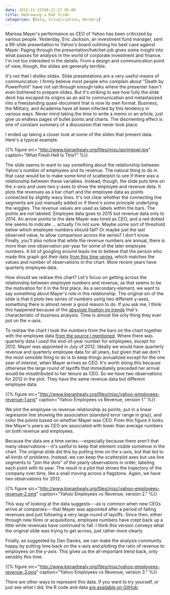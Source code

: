 ```yaml
---
date: 2015-12-15T08:21:27-05:00
title: Redrawing a Bad Slide
categories: [Data, Visualization, Nerdery]
---
```


Marissa Mayer's performance as CEO of Yahoo has been criticized by various people. Yesterday, Eric Jackson, an investment fund manager, sent a 99-slide presentation to Yahoo's board outlining his best case against Mayer.  Paging through the presentation/hatchet-job gives some insight into what passes for analysis in the world of corporate investment and finance. I'm not too interested in the details. From a design and communication point of view, though, the slides are generally terrible.

It's not that I dislike slides. Slide presentations are a very useful means of communication. I firmly believe most people who complain about "Death by PowerPoint" have not sat through enough talks where the presenter hasn't even bothered to prepare slides. But it's striking to see how fully the slide deck has escaped its origins as an aid to communication and metastasized into a freestanding quasi-document that is now its own format. Business, the Military, and Academia have all been infected by this tendency in various ways. Never mind taking the time to write a memo or an article, just give us endless pages of bullet points and charts. The disorienting effect is one of constant summary of a discussion that never took place.

I ended up taking a closer look at some of the slides that present data. Here's a typical example.

{{% figure src="http://www.kieranhealy.org/files/misc/springowl.jpg" caption="What Fresh Hell Is This?" %}}

The slide seems to want to say something about the relationship between Yahoo's number of employees and its revenue. The natural thing to do in that case would be to make some kind of scatterplot to see if there was a relationship between these variables. Instead, though, the slide puts time on the x-axis and uses two y-axes to show the employee and revenue data. It plots the revenues as a bar chart and the employee data as points connected by slightly wavy lines. It's not clear whether the connecting line segments are just manually added or if there's some principle underlying the wiggles. The revenue values are used as labels within the bars. The points are not labeled. Employee data goes to 2015 but revenue data only to 2014. An arrow points to the date Mayer was hired as CEO, and a red dotted line seems to indicate ... actually I'm not sure. Maybe some sort of threshold below which employee numbers should fall? Or maybe just the last observed value, to allow comparison across the series? I don't know. Finally, you'll also notice that while the revenue numbers are annual, there is more than one observation per year for some of the later employee numbers. A bit of googling around leads me to believe that the person who made this graph got their data [from this time series](https://atlas.qz.com/charts/41iiceqt), which matches the values and number of observations in the chart. More recent years have quarterly employee data.

How should we redraw this chart? Let's focus on getting across the relationship between employee numbers and revenue, as that seems to be the motivation for it in the first place. As a secondary element, we want to say something about Mayer's role in this relationship. The original sin of the slide is that it plots two series of numbers using two different y-axes, something there is almost never a good reason to do. If you ask me, I think this happened because of the [absolute fixation on trends](http://kieranhealy.org/blog/archives/2015/07/22/apple-sales-trends-q2-2015/) that's characteristic of business analysts. Time is almost the only thing they ever put on the x-axis.

To redraw the chart I took the numbers from the bars on the chart together with the employee data [from the source I mentioned](https://atlas.qz.com/charts/41iiceqt). Where there was quarterly data I used the end-of-year number for employees, except for 2012. Mayer was appointed in July of 2012. Ideally we would have quarterly revenue and quarterly employee data for all years, but given that we don't the most sensible thing to do is to keep things annualized except for the one year of interest, when Mayer arrives as CEO. It's worth doing this because otherwise the large round of layoffs that immediately preceded her arrival would be misattributed to her tenure as CEO. So we have two observations for 2012 in the plot. They have the same revenue data but different employee data.

{{% figure src="http://www.kieranhealy.org/files/misc/yahoo-employees-revenue-1.png" caption="Yahoo Employees vs Revenue, version 1." %}}

We plot the employee vs revenue relationship as points, put in a linear regression line showing the association (standard error range in gray), and color the points based on whether Mayer was CEO. From this figure it looks like Mayer's years as CEO are associated with lower than average numbers on both revenue and employees.

Because the data are a time series---especially because there aren't that many observations---it's useful to keep that element visible somehow in the chart. The original slide did this by putting time on the x-axis, but that led to all kinds of problems. Instead, we can keep the scatterplot axes but use line segments to "join the dots" of the yearly observations in order, labeling each point with its year. The result is a plot that shows the trajectory of the company over time, like a snail moving across a flagstone. Again, we have two observations for 2012.

{{% figure src="http://www.kieranhealy.org/files/misc/yahoo-employees-revenue-2.png" caption="Yahoo Employees vs Revenue, version 2." %}}

This way of looking at the data suggests---as is common when new CEOs arrive at companies---that Mayer was appointed after a period of falling revenues and just following a very large round of layoffs. Since then, either through new hires or acquisitions, employee numbers have crept back up a little while revenues have continued to fall. I think this version conveys what the original slide was trying to get across, just rather more clearly. 

Finally, as suggested by Dan Davies, we can make the analysis community happy by putting time back on the x-axis and plotting the ratio of revenue to employees on the y-axis. This gives us the all-important trend back, only sensibly this time.

{{% figure src="http://www.kieranhealy.org/files/misc/yahoo-employees-revenue-3.png" caption="Yahoo Employees vs Revenue, version 3." %}}

There are other ways to represent this data. If you want to try yourself, or just see what I did, the R code and data [are available on GitHub](https://github.com/kjhealy/yahoo).
